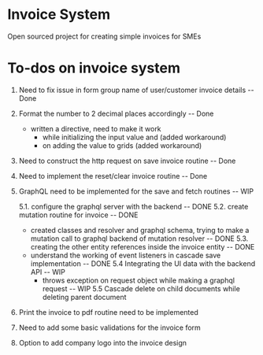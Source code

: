 # Invoice System

Open sourced project for creating simple invoices for SMEs

# To-dos on invoice system

1.  Need to fix issue in form group name of user/customer invoice details -- Done
2.  Format the number to 2 decimal places accordingly -- Done
    - written a directive, need to make it work
      - while initializing the input value and (added workaround)
      - on adding the value to grids (added workaround)
3.  Need to construct the http request on save invoice routine -- Done
4.  Need to implement the reset/clear invoice routine -- Done
5.  GraphQL need to be implemented for the save and fetch routines -- WIP

    5.1. configure the graphql server with the backend -- DONE
    5.2. create mutation routine for invoice -- DONE

    - created classes and resolver and graphql schema, trying to make a mutation call to graphql backend of mutation resolver -- DONE
      5.3. creating the other entity references inside the invoice entity -- DONE
    - understand the working of event listeners in cascade save implementation -- DONE
      5.4 Integrating the UI data with the backend API -- WIP
      - throws exception on request object while making a graphql request -- WIP
        5.5 Cascade delete on child documents while deleting parent document

6.  Print the invoice to pdf routine need to be implemented
7.  Need to add some basic validations for the invoice form
8.  Option to add company logo into the invoice design
